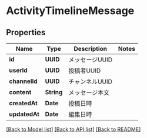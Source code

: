 # ActivityTimelineMessage

## Properties
Name | Type | Description | Notes
------------ | ------------- | ------------- | -------------
**id** | **UUID** | メッセージUUID | 
**userId** | **UUID** | 投稿者UUID | 
**channelId** | **UUID** | チャンネルUUID | 
**content** | **String** | メッセージ本文 | 
**createdAt** | **Date** | 投稿日時 | 
**updatedAt** | **Date** | 編集日時 | 

[[Back to Model list]](../README.md#documentation-for-models) [[Back to API list]](../README.md#documentation-for-api-endpoints) [[Back to README]](../README.md)


